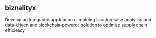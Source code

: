 ## biznalityx
Develop an integrated application combining location-wise analytics and data-driven and blockchain-powered solution to optimize supply chain efficiency
